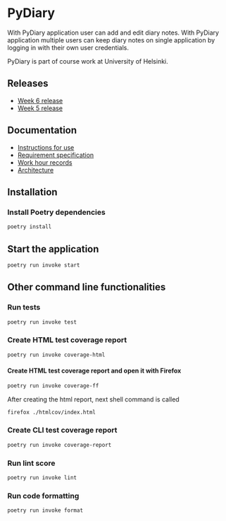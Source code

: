 # PyDiary

With PyDiary application user can add and edit diary notes. With PyDiary application multiple users can keep diary notes on single application by logging in with their own user credentials.

PyDiary is part of course work at University of Helsinki.

## Releases

- [Week 6 release](https://github.com/tuukkalai/ot-harjoitustyo/releases/tag/week6)
- [Week 5 release](https://github.com/tuukkalai/ot-harjoitustyo/releases/tag/week5)

## Documentation

- [Instructions for use](./documentation/instructions-for-use.md)
- [Requirement specification](./documentation/requirement_specification.md)
- [Work hour records](./documentation/work-hour-records.md)
- [Architecture](./documentation/architecture.md)

## Installation

### Install Poetry dependencies

```sh
poetry install
```

## Start the application

```sh
poetry run invoke start
```

## Other command line functionalities

### Run tests

```sh
poetry run invoke test
```

### Create HTML test coverage report

```sh
poetry run invoke coverage-html
```

#### Create HTML test coverage report and open it with Firefox

```sh
poetry run invoke coverage-ff
```

After creating the html report, next shell command is called

```sh
firefox ./htmlcov/index.html
```

### Create CLI test coverage report

```sh
poetry run invoke coverage-report
```

### Run lint score

```sh
poetry run invoke lint
```

### Run code formatting

```sh
poetry run invoke format
```
